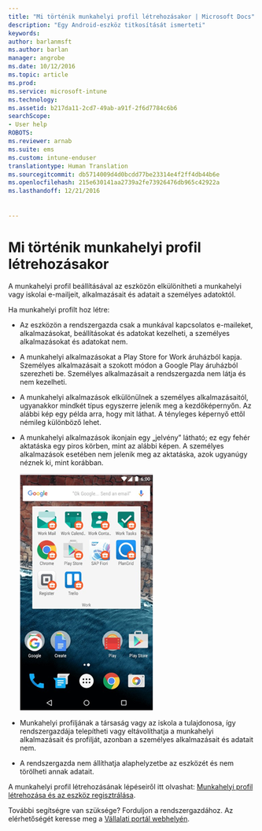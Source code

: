```yaml
---
title: "Mi történik munkahelyi profil létrehozásakor | Microsoft Docs"
description: "Egy Android-eszköz titkosítását ismerteti"
keywords: 
author: barlanmsft
ms.author: barlan
manager: angrobe
ms.date: 10/12/2016
ms.topic: article
ms.prod: 
ms.service: microsoft-intune
ms.technology: 
ms.assetid: b217da11-2cd7-49ab-a91f-2f6d7784c6b6
searchScope:
- User help
ROBOTS: 
ms.reviewer: arnab
ms.suite: ems
ms.custom: intune-enduser
translationtype: Human Translation
ms.sourcegitcommit: db5714009d4d0bcdd77be23314e4f2ff4db44b6e
ms.openlocfilehash: 215e630141aa2739a2fe73926476db965c42922a
ms.lasthandoff: 12/21/2016


---
```



# <a name="what-happens-when-you-create-a-work-profile"></a>Mi történik munkahelyi profil létrehozásakor

A munkahelyi profil beállításával az eszközön elkülönítheti a munkahelyi vagy iskolai e-mailjeit, alkalmazásait és adatait a személyes adatoktól.

Ha munkahelyi profilt hoz létre:

- Az eszközön a rendszergazda csak a munkával kapcsolatos e-maileket, alkalmazásokat, beállításokat és adatokat kezelheti, a személyes alkalmazásokat és adatokat nem.

- A munkahelyi alkalmazásokat a Play Store for Work áruházból kapja. Személyes alkalmazásait a szokott módon a Google Play áruházból szerezheti be. Személyes alkalmazásait a rendszergazda nem látja és nem kezelheti.

- A munkahelyi alkalmazások elkülönülnek a személyes alkalmazásaitól, ugyanakkor mindkét típus egyszerre jelenik meg a kezdőképernyőn. Az alábbi kép egy példa arra, hogy mit láthat. A tényleges képernyő ettől némileg különböző lehet.

- A munkahelyi alkalmazások ikonjain egy „jelvény” látható; ez egy fehér aktatáska egy piros körben, mint az alábbi képen. A személyes alkalmazások esetében nem jelenik meg az aktatáska, azok ugyanúgy néznek ki, mint korábban.

    ![Android Play Store for Work áruház](./media/afw-google-play-store-for-work.png)

- Munkahelyi profiljának a társaság vagy az iskola a tulajdonosa, így rendszergazdája telepítheti vagy eltávolíthatja a munkahelyi alkalmazásait és profilját, azonban a személyes alkalmazásait és adatait nem.
- A rendszergazda nem állíthatja alaphelyzetbe az eszközét és nem törölheti annak adatait.

A munkahelyi profil létrehozásának lépéseiről itt olvashat: [Munkahelyi profil létrehozása és az eszköz regisztrálása](create-a-work-profile-and-enroll-your-device-in-intune-android.md).

További segítségre van szüksége? Forduljon a rendszergazdához. Az elérhetőségét keresse meg a [Vállalati portál webhelyén](http://portal.manage.microsoft.com).

